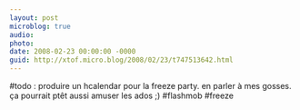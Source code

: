 ```yaml
---
layout: post
microblog: true
audio: 
photo: 
date: 2008-02-23 00:00:00 -0000
guid: http://xtof.micro.blog/2008/02/23/t747513642.html
---
```

#todo : produire un hcalendar pour la freeze party. en parler à mes gosses. ça pourrait ptêt aussi amuser les ados ;) #flashmob #freeze
